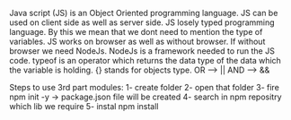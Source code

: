 Java script (JS) is an Object Oriented programming language.
JS can be used on client side as well as server side.
JS losely typed programming language. By this we mean that we dont need to mention the type of variables.
JS works on browser as well as without browser.
If without browser we need NodeJs. 
NodeJs is a framework needed to run the JS code.
typeof is an operator which returns the data type of the data which the variable is holding.
{} stands for objects type.
OR -->   ||
AND --> &&

Steps to use 3rd part modules:
1- create folder 
2- open that folder
3- fire npm init -y -> package.json file will be created
4- search in npm repositry which lib we require
5- instal npm install
